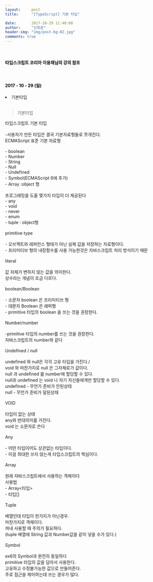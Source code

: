 ```yaml
---
layout:     post
title:      "[TypeScript] 기본 타입"

date:       2017-10-29 11:40:00
author:     "신희준"
header-img: "img/post-bg-02.jpg"
comments: true
---
```


<head>
 <meta property="og:type" content="website">
 <meta property="og:title" content="TypeScript 기본 타입">
 <meta property="og:description" content="TypeScript 기본 타입">
 <meta property="og:url" content="http://shj7242.github.io/2017/10/29/TypeScript2/">

 <meta name="twitter:card" content="summary">
  <meta name="twitter:title" content="TypeScript 기본 타입">
  <meta name="twitter:description" content="TypeScript 기본 타입">
  <meta name="FACEBOOK:domain" content="http://shj7242.github.io/2017/10/29/TypeScript2/">
  <meta name="facebook:card" content="summary">
   <meta name="facebook:title" content="TypeScript 기본 타입">
   <meta name="facebook:description" content="TypeScript 기본 타입">
   <meta name="facebook:domain" content="http://shj7242.github.io/2017/10/29/TypeScript2/">


 </head>

<br>
<H4 style ="font-weight:bold; color:black;"> 타입스크립트 코리아 이웅재님의 강의 참조</H4>
<br>
<H4 style ="font-weight:bold; color : black">2017 - 10 - 29 (일)</H4>
<li>기본타입</li>

<br>

>기본타입

<p style="font-size:14px;">
타입스크립트 기본 타입
<br><br>
-사용자가 만든 타입은 결국 기본자료형들로 쪼개진다.
<br>
ECMAScript 표준 기본 자료형
<br><br>
- boolean
<br>
- Number
<br>
- String
<br>
- Null
<br>
- Undefined
<br>
- Symbol(ECMAScript 6에 추가)
<br>
- Array :object 형
<br><br>
프로그래밍을 도울 몇가지 타입이 더 제공된다
<br>
- any
<br>
- void
<br>
- never
<br>
- enum
<br>
- tuple : object형
<br><br>
primitive type
<br><br>
- 오브젝트와 레퍼런스 형태가 아닌 실제 값을 저장하는 자료형이다.
<br>
- 프리미티브 형의 내장함수를 사용 가능한것은 자바스크립트 처리 방식이기 때문
<br><br>
literal
<br><br>
값 자체가 변하지 않는 값을 의미한다.
<br>
상수라는 개념이 조금 다르다.
<br><br>
boolean/Boolean
<br><br>
- 소문자 boolean 은 프리미티브 형
<br>
- 대문자 Boolean 은 래퍼형
<br>
- primitive 타입의 boolean 을 쓰는 것을 권장한다.
<br><br>
Number/number
<br><br>
-primitive 타입의 number를 쓰는 것을 권장한다.
<br>
자바스크립트의 number와 같다
<br><br>
Undefined / null
<br><br>
undefined 와 null은 각각 고유 타입을 가진다./
<br>
void 와 마찬가지로 null 은 그자체로가 값이다.
<br>
null 과 undefined 를 number에 할당할 수 있다.
<br>
null과 undefined 는 void 나 자기 자신들에게만 할당할 수 있다.
<br>
undefined - 무언가 준비가 안된상태
<br>
null - 무언가 준비가 덜된상태
<br><br>
VOID
<br><br>
타입이 없는 상태
<br>
any와 반대의미를 가진다.
<br>
void 는 소문자로 쓴다
<br><br>
Any
<br><br>
- 어떤 타입이어도 상관없는 타입이다.
<br>
- 이걸 최대한 쓰지 않는게 타입스크립트의 핵심이다.
<br><br>
Array
<br><br>
원래 자바스크립트에서 사용하는 객체이다
<br>
사용법
<br>
- Array<타입>
<br>
-   타입[]
<br><br>
 Tuple
<br><br>
배열인데 타입이 한가지가 아닌경우.
<br>
마찬가지로 객체이다.
<br>
꺼내 사용할 때 주의가 필요하다.
<br>
(tuple 배열에 String 값과 Number값을 같이 넣을 수가 있다.)
<br><br>
Symbol
<br><br>
ex6의 Symbol과 완전히 동일하다
<br>
primitive 타입의 값을 담아서 사용한다.
<br>
고유하고 수정불가능한 값으로 만들어준다.
<br>
주로 접근을 제어하는데 쓰는 경우가 많다.
</p>
